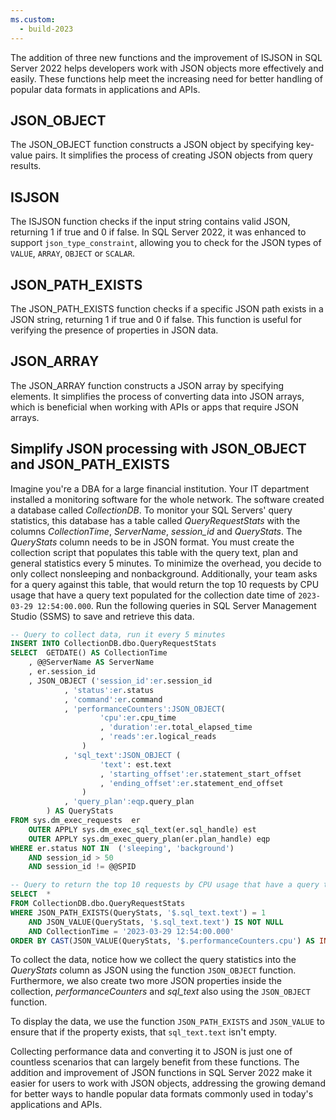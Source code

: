 ```yaml
---
ms.custom:
  - build-2023
---
```

The addition of three new functions and the improvement of ISJSON in SQL Server 2022 helps developers work with JSON objects more effectively and easily. These functions help meet the increasing need for better handling of popular data formats in applications and APIs.

## JSON_OBJECT

The JSON_OBJECT function constructs a JSON object by specifying key-value pairs. It simplifies the process of creating JSON objects from query results.

## ISJSON

The ISJSON function checks if the input string contains valid JSON, returning 1 if true and 0 if false. In SQL Server 2022, it was enhanced to support `json_type_constraint`, allowing you to check for the JSON types of `VALUE`, `ARRAY`, `OBJECT` or `SCALAR`.

## JSON_PATH_EXISTS

The JSON_PATH_EXISTS function checks if a specific JSON path exists in a JSON string, returning 1 if true and 0 if false. This function is useful for verifying the presence of properties in JSON data.

## JSON_ARRAY

The JSON_ARRAY function constructs a JSON array by specifying elements. It simplifies the process of converting data into JSON arrays, which is beneficial when working with APIs or apps that require JSON arrays.

## Simplify JSON processing with JSON_OBJECT and JSON_PATH_EXISTS

Imagine you're a DBA for a large financial institution.  Your IT department installed a monitoring software for the whole network.  The software created a database called *CollectionDB*. To monitor your SQL Servers' query statistics, this database has a table called *QueryRequestStats* with the columns *CollectionTime*, *ServerName*, *session_id* and *QueryStats*.  The *QueryStats* column needs to be in JSON format. You must create the collection script that populates this table with the query text, plan and general statistics every 5 minutes. To minimize the overhead, you decide to only collect nonsleeping and nonbackground. Additionally, your team asks for a query against this table, that would return the top 10 requests by CPU usage that have a query text populated for the collection date time of `2023-03-29 12:54:00.000`. Run the following queries in SQL Server Management Studio (SSMS) to save and retrieve this data.

```sql
-- Query to collect data, run it every 5 minutes
INSERT INTO CollectionDB.dbo.QueryRequestStats
SELECT  GETDATE() AS CollectionTime
    , @@ServerName AS ServerName
	, er.session_id
	, JSON_OBJECT ('session_id':er.session_id
			, 'status':er.status
			, 'command':er.command
			, 'performanceCounters':JSON_OBJECT(
					'cpu':er.cpu_time
					, 'duration':er.total_elapsed_time
					, 'reads':er.logical_reads
				)
			, 'sql_text':JSON_OBJECT (
					'text': est.text
					, 'starting_offset':er.statement_start_offset
					, 'ending_offset':er.statement_end_offset
				)
			, 'query_plan':eqp.query_plan
		) AS QueryStats
FROM sys.dm_exec_requests  er
	OUTER APPLY sys.dm_exec_sql_text(er.sql_handle) est
	OUTER APPLY sys.dm_exec_query_plan(er.plan_handle) eqp
WHERE er.status NOT IN  ('sleeping', 'background')
	AND session_id > 50
	AND session_id != @@SPID

-- Query to return the top 10 requests by CPU usage that have a query text for the collection time `2023-03-29 12:54:00.000`
SELECT  *
FROM CollectionDB.dbo.QueryRequestStats
WHERE JSON_PATH_EXISTS(QueryStats, '$.sql_text.text') = 1
	AND JSON_VALUE(QueryStats, '$.sql_text.text') IS NOT NULL
    AND CollectionTime = '2023-03-29 12:54:00.000'
ORDER BY CAST(JSON_VALUE(QueryStats, '$.performanceCounters.cpu') AS INT) DESC
```

To collect the data, notice how we collect the query statistics into the *QueryStats* column as JSON using the function `JSON_OBJECT` function.  Furthermore, we also create two more JSON properties inside the collection, *performanceCounters* and *sql_text* also using the `JSON_OBJECT` function.

To display the data, we use the function `JSON_PATH_EXISTS` and `JSON_VALUE` to ensure that if the property exists, that `sql_text.text` isn't empty.

Collecting performance data and converting it to JSON is just one of countless scenarios that can largely benefit from these functions. The addition and improvement of JSON functions in SQL Server 2022 make it easier for users to work with JSON objects, addressing the growing demand for better ways to handle popular data formats commonly used in today's applications and APIs.
